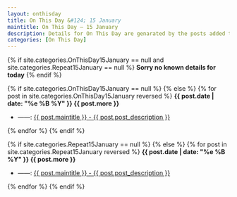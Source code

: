 ```yaml
---
layout: onthisday
title: On This Day &#124; 15 January
maintitle: On This Day — 15 January
description: Details for On This Day are genarated by the posts added to the website so the content is subject to changes/updates over time.
categories: [On This Day]
---
```


{% if site.categories.OnThisDay15January == null and site.categories.Repeat15January == null %}
<strong>Sorry no known details for today</strong>
{% endif %}

{% if site.categories.OnThisDay15January == null %}
{% else %}
{% for post in site.categories.OnThisDay15January reversed %}
<strong>{{ post.date | date: "%e %B %Y" }} {{ post.more }}</strong>
<ul>
<li> ——: <a href="{{ post.url }}">{{ post.maintitle }} - {{ post.post_description }}</a></li>
</ul>
{% endfor %}
{% endif %}

{% if site.categories.Repeat15January == null %}
{% else %}
{% for post in site.categories.Repeat15January reversed %}
<strong>{{ post.date | date: "%e %B %Y" }} {{ post.more }}</strong>
<ul>
<li> ——: <a href="{{ post.url }}">{{ post.maintitle }} - {{ post.post_description }}</a></li>
</ul>
{% endfor %}
{% endif %}
